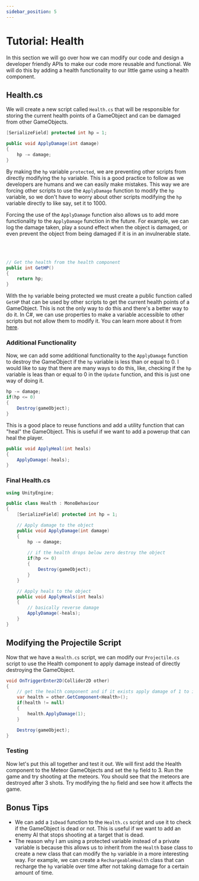 ```yaml
---
sidebar_position: 5
---
```


# Tutorial: Health
In this section we will go over how we can modify our code and design a developer friendly APIs to make our code more reusable and functional. We will do this by adding a health functionality to our little game using a health component.

## Health.cs
We will create a new script called `Health.cs` that will be responsible for storing the current health points of a GameObject and can be damaged from other GameObjects.

```csharp
[SerializeField] protected int hp = 1;

public void ApplyDamage(int damage)
{
    hp -= damage;
}
```

By making the `hp` variable `protected`, we are preventing other scripts from directly modifying the `hp` variable. This is a good practice to follow as we developers are humans and we can easily make mistakes. This way we are forcing other scripts to use the `ApplyDamage` function to modify the `hp` variable, so we don't have to worry about other scripts modifying the `hp` variable directly to like say, set it to 1000.

Forcing the use of the `ApplyDamage` function also allows us to add more functionality to the `ApplyDamage` function in the future. For example, we can log the damage taken, play a sound effect when the object is damaged, or even prevent the object from being damaged if it is in an invulnerable state.

<br></br>

```csharp
// Get the health from the health component
public int GetHP() 
{
	return hp;
}
```

With the `hp` variable being protected we must create a public function called `GetHP` that can be used by other scripts to get the current health points of a GameObject. This is not the only way to do this and there's a better way to do it. In C#, we can use properties to make a variable accessible to other scripts but not allow them to modify it. You can learn more about it from [here](https://learn.microsoft.com/en-us/dotnet/csharp/programming-guide/classes-and-structs/properties).

### Additional Functionality
Now, we can add some additional functionality to the `ApplyDamage` function to destroy the GameObject if the `hp` variable is less than or equal to 0. I would like to say that there are many ways to do this, like, checking if the `hp` variable is leas than or equal to 0 in the `Update` function, and this is just one way of doing it.

```csharp
hp -= damage;
if(hp <= 0)
{
    Destroy(gameObject);
}
```

This is a good place to reuse functions and add a utility function that can "heal" the GameObject. This is useful if we want to add a powerup that can heal the player.

```csharp
public void ApplyHeal(int heals)
{
    ApplyDamage(-heals);
}
```

### Final Health.cs
```csharp
using UnityEngine;

public class Health : MonoBehaviour
{
	[SerializeField] protected int hp = 1;

	// Apply damage to the object
	public void ApplyDamage(int damage)
	{
		hp -= damage;
		
		// if the health drops below zero destroy the object
		if(hp <= 0)
		{
			Destroy(gameObject);
		}
	}

	// Apply heals to the object
	public void ApplyHeals(int heals)
	{
		// basically reverse damage
		ApplyDamage(-heals);
	}
}
```

## Modifying the Projectile Script
Now that we have a `Health.cs` script, we can modify our `Projectile.cs` script to use the Health component to apply damage instead of directly destroying the GameObject.

```csharp
void OnTriggerEnter2D(Collider2D other)
{
    // get the health component and if it exists apply damage of 1 to it
    var health = other.GetComponent<Health>();
    if(health != null) 
    {
        health.ApplyDamage(1);
    }

    Destroy(gameObject);
}
```
### Testing
Now let's put this all together and test it out. We will first add the Health component to the Meteor GameObjects and set the `hp` field to 3. Run the game and try shooting at the meteors. You should see that the meteors are destroyed after 3 shots. Try modifying the `hp` field and see how it affects the game.

## Bonus Tips
- We can add a `IsDead` function to the `Health.cs` script and use it to check if the GameObject is dead or not. This is useful if we want to add an enemy AI that stops shooting at a target that is dead.
- The reason why I am using a protected variable instead of a private variable is because this allows us to inherit from the `Health` base class to create a new class that can modify the `hp` variable in a more interesting way. For example, we can create a `RechargeableHealth` class that can recharge the `hp` variable over time after not taking damage for a certain amount of time. 
